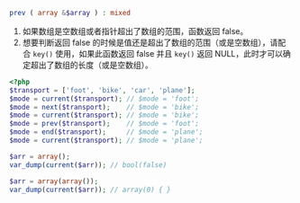 ```php
prev ( array &$array ) : mixed
```

1. 如果数组是空数组或者指针超出了数组的范围，函数返回 false。
2. 想要判断返回 false 的时候是值还是超出了数组的范围（或是空数组），请配合 `key()` 使用，如果此函数返回 false 并且 `key()` 返回 NULL，此时才可以确定超出了数组的长度（或是空数组）。

```php
<?php
$transport = ['foot', 'bike', 'car', 'plane'];
$mode = current($transport); // $mode = 'foot';
$mode = next($transport);    // $mode = 'bike';
$mode = current($transport); // $mode = 'bike';
$mode = prev($transport);    // $mode = 'foot';
$mode = end($transport);     // $mode = 'plane';
$mode = current($transport); // $mode = 'plane';

$arr = array();
var_dump(current($arr)); // bool(false)

$arr = array(array());
var_dump(current($arr)); // array(0) { }
```